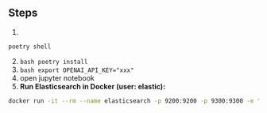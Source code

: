 ## Steps

1.
```shell
poetry shell
```
2.  `bash poetry install`
3.  `bash export OPENAI_API_KEY="xxx"`
4.  open jupyter notebook
5.  **Run Elasticsearch in Docker (user: elastic):**

```bash
docker run -it --rm --name elasticsearch -p 9200:9200 -p 9300:9300 -e "discovery.type=single-node" -e "xpack.security.enabled=false" docker.elastic.co/elasticsearch/elasticsearch:8.4.3
